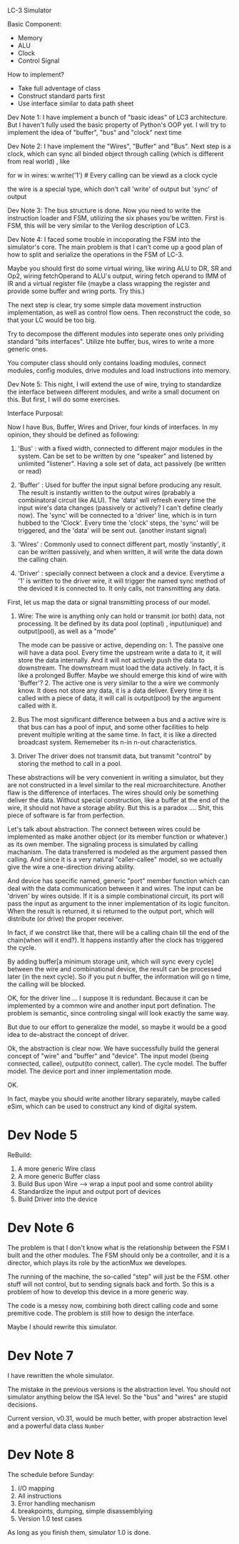 LC-3 Simulator

Basic Component:
* Memory
* ALU
* Clock
* Control Signal

How to implement?
* Take full adventage of class
* Construct standard parts first
* Use interface similar to data path sheet


Dev Note 1:
I have implement a bunch of "basic ideas" of LC3 architecture. But I haven't fully used the basic property of Python's OOP yet.
I will try to implement the idea of "buffer", "bus" and "clock" next time

Dev Note 2:
I have implement the "Wires", "Buffer" and "Bus". Next step is a clock, which can sync all binded object through calling (which is different from real world) , like

for w in wires:
	w.write('1') # Every calling can be viewd as a clock cycle

the wire is a special type, which don't call 'write' of output but 'sync' of output

Dev Note 3:
The bus structure is done. Now you need to write the instruction loader and FSM, utilizing the six phases you'be written. First is FSM, this will be very similar to the Verilog description of LC3. 

Dev Note 4:
I faced some trouble in incoporating the FSM into the simulator's core. The main problem is that I can't come up a good plan of how to split and serialize the operations in the FSM of LC-3.

Maybe you should first do some virtual wiring, like wiring ALU to DR, SR and Op2, wiring fetchOperand to ALU's output, wiring fetch operand to IMM of IR and a virtual register file (maybe a class wrapping the register and provide some buffer and wring ports. Try this.)

The next step is clear, try some simple data movement instruction implementation, as well as control flow oens. Then reconstruct the code, so that your LC would be too big.

Try to decompose the different modules into seperate ones only prividing standard "bits interfaces". Utilize hte buffer, bus, wires to write a more generic ones.

You computer class should only contains loading modules, connect modules, config modules, drive modules and load instructions into memory.

Dev Note 5:
This night, I will extend the use of wire, trying to standardize the interface between different modules, and write a small document on this. But first, I will do some exercises.

Interface Purposal:

Now I have Bus, Buffer, Wires and Driver, four kinds of interfaces. In my opinion, they should be defined as following:

1. 'Bus' : with a fixed width, connected to different major modules in the system. Can be set to be written by one "speaker" and listened by unlimited "listener". Having a sole set of data, act passively (be written or read)

2. 'Buffer' : Used for buffer the input signal before producing any result. The result is instantly written to the output wires (prabably a combinatoral circuit like ALU). The 'data' will refresh every time the input wire's data changes (passively or actively? I can't define clearly now). The 'sync' will be connected to a 'driver' line, which is in turn hubbed to the 'Clock'. Every time the 'clock' steps, the 'sync' will be triggered, and the 'data' will be sent out. (another instant signal)

3. 'Wires' : Commonly used to connect different part, mostly 'instantly', it can be written passively, and when written, it will write the data down the calling chain.

4. 'Driver' : specially connect between a clock and a device. Everytime a '1' is written to the driver wire, it will trigger the named sync method of the deviced it is connected to. It only calls, not transmitting any data.

First, let us map the data or signal transmitting process of our model.

1. Wire:
	The wire is anything only can hold or transmit (or both) data, not processing. It be defined by its data pool (optinal) , input(unique) and output(pool), as well as a "mode"

	The mode can be passive or active, depending on:
		1. The passive one will have a data pool. Every time the upstream write a data to it, it will store the data internally. And it will not actively push the data to downstream. The downstream must load the data actively. In fact, it is like a prolonged Buffer. Maybe we should emerge this kind of wire with 'Buffer'?
		2. The active one is very similar to the a wire we commonly know. It does not store any data, it is a data deliver. Every time it is called with a piece of data, it will call is output(pool) by the argument called with it.

2. Bus
	The most significant difference between a bus and a active wire is that bus can has a pool of input, and some other facilities to help prevent multiple writing at the same time. In fact, it is like a directed broadcast system. Rememeber its n-in n-out characteristics.

3. Driver
	The driver does not transmit data, but transmit "control" by storing the method to call in a pool.

These abstractions will be very convenient in writing a simulator, but they are not constructed in a level similar to the real microarchitecture. Another flaw is the difference of interfaces. The wires should only be something deliver the data. Without special construction, like a buffer at the end of the wire, it should not have a storage ability. But this is a paradox .... Shit, this piece of software is far from perfection.

Let's talk about abstraction. The connect between wires could be implemented as make another object (or its member function or whatever.) as its own member. The signaling process is simulated by calling machanism. The data transferred is modeled as the argument passed then calling. And since it is a very natural "caller-callee" model, so we actually give the wire a one-direction driving ability.

And device has specific named, generic "port" member function which can deal with the data communication between it and wires. The input can be 'driven' by wires outside. If it is a simple combinational circuit, its port will pass the input as argument to the inner implementation of its logic funciton. When the result is returned, it si returned to the output port, which will distribute (or drive) the proper receiver.

In fact, if we constrct like that, there will be a calling chain till the end of the chain(when will it end?). It happens instantly after the clock has triggered the cycle.

By adding buffer[a minimum storage unit, which will sync every cycle] between the wire and combinational device, the result can be processed later (in the next cycle). So if you put n buffer, the information will go n time, the calling will be blocked.

OK, for the driver line ... I suppose it is redundant. Because it can be implemented by a common wire and another input port defination. The problem is semantic, since controling singal will look exactly the same way.

But due to our effort to generalize the model, so maybe it would be a good idea to de-abstract the concept of driver.


Ok, the abstraction is clear now. We have successfully build the general concept of "wire" and "buffer" and "device". The input model (being connected, callee), output(to connect, caller). The cycle model. The buffer model. The device port and inner implementation mode.

OK.

In fact, maybe you should write another library separately, maybe called eSim, which can be used to construct any kind of digital system.

# Dev Node 5
ReBuild:

1. A more generic Wire class
2. A more generic Buffer class
3. Build Bus upon Wire --> wrap a input pool and some control ability
4. Standardize the input and output port of devices
5. Build Driver into the device


# Dev Note 6
The problem is that I don't know what is the relationship between the FSM I built and the other modules. The FSM should only be a controller, and it is a director, which plays its role by the actionMux we developes.

The running of the machine, the so-called "step" will just be the FSM. other stuff will not control, but to sending signals back and forth. So this is a problem of how to develop this device in a more generic way.

The code is a messy now, combining both direct calling code and some premitive code. The problem is still how to design the interface.

Maybe I should rewrite this simulator.

# Dev Note 7
I have rewritten the whole simulator.

The mistake in the previous versions is the abstraction level. You should not simulator anything below the ISA level. So the "bus" and "wires" are stupid decisions.

Current version, v0.31, would be much better, with proper abstraction level and a powerful data class `Number`

# Dev Note 8
The schedule before Sunday:

1. I/O mapping
2. All instructions
3. Error handling mechanism
4. breakpoints, dumping, simple disassemblying
5. Version 1.0 test cases

As long as you finish them, simulator 1.0 is done.
